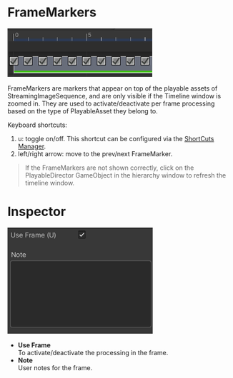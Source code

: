 # FrameMarkers

![FrameMarkers](images/FrameMarkers.png)

FrameMarkers are markers that appear on top of the playable assets of StreamingImageSequence, 
and are only visible if the Timeline window is zoomed in.
They are used to activate/deactivate per frame processing based on the type of PlayableAsset they belong to.

Keyboard shortcuts:  
1. u: toggle on/off. This shortcut can be configured via the [ShortCuts Manager](https://docs.unity3d.com/Manual/UnityHotkeys.html).  
1. left/right arrow: move to the prev/next FrameMarker.

> If the FrameMarkers are not shown correctly, click on the PlayableDirector 
> GameObject in the hierarchy window to refresh the timeline window.

# Inspector

![FrameMarkersInspector](images/FrameMarkersInspector.png)

* **Use Frame**   
  To activate/deactivate the processing in the frame.
* **Note**  
  User notes for the frame.






